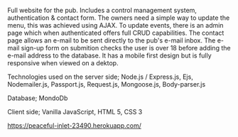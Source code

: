 Full website for the pub. Includes a control management system, authentication & contact form. The owners need a simple way to update the menu, this was achieved using AJAX. To update events, there is an admin page which when authenticated offers full CRUD capabilities. The contact page allows an e-mail to be sent directly to the pub's e-mail inbox. The e-mail sign-up form on submition checks the user is over 18 before adding the e-mail address to the database. It has a mobile first design but is fully responsive when viewed on a dektop.

Technologies used on the server side;
Node.js / Express.js,
Ejs,
Nodemailer.js,
Passport.js,
Request.js,
Mongoose.js,
Body-parser.js

Database;
MondoDb

Client side;
Vanilla JavaScript,
HTML 5,
CSS 3

https://peaceful-inlet-23490.herokuapp.com/
